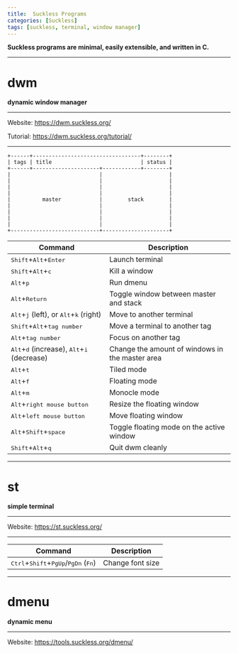 ```yaml
---
title:  Suckless Programs
categories: [Suckless]
tags: [suckless, terminal, window manager]
---
```


**Suckless programs are minimal, easily extensible, and written in C.**

---

# dwm

**dynamic window manager**

---

Website:
<a href="https://dwm.suckless.org/" target="_blank">https://dwm.suckless.org/</a>

Tutorial:
<a href="https://dwm.suckless.org/tutorial/" target="_blank">https://dwm.suckless.org/tutorial/</a>

---


```
+------+----------------------------------+--------+
| tags | title                            | status |
+------+---------------------+------------+--------+
|                            |                     |
|                            |                     |
|                            |                     |
|                            |                     |
|          master            |        stack        |
|                            |                     |
|                            |                     |
|                            |                     |
|                            |                     |
+----------------------------+---------------------+
```

| Command | Description |
| - | - |
| <kbd>Shift</kbd>+<kbd>Alt</kbd>+<kbd>Enter</kbd> | Launch terminal |
| <kbd>Shift</kbd>+<kbd>Alt</kbd>+<kbd>c</kbd> | Kill a window |
| <kbd>Alt</kbd>+<kbd>p</kbd> | Run dmenu |
| <kbd>Alt</kbd>+<kbd>Return</kbd> | Toggle window between master and stack |
| <kbd>Alt</kbd>+<kbd>j</kbd> (left), or <kbd>Alt</kbd>+<kbd>k</kbd> (right) | Move to another terminal |
| <kbd>Shift</kbd>+<kbd>Alt</kbd>+<kbd>tag number</kbd> | Move a terminal to another tag |
| <kbd>Alt</kbd>+<kbd>tag number</kbd> | Focus on another tag |
| <kbd>Alt</kbd>+<kbd>d</kbd> (increase), <kbd>Alt</kbd>+<kbd>i</kbd> (decrease) | Change the amount of windows in the master area |
| <kbd>Alt</kbd>+<kbd>t</kbd> | Tiled mode |
| <kbd>Alt</kbd>+<kbd>f</kbd> | Floating mode |
| <kbd>Alt</kbd>+<kbd>m</kbd> | Monocle mode |
| <kbd>Alt</kbd>+<kbd>right mouse button</kbd> | Resize the floating window |
| <kbd>Alt</kbd>+<kbd>left mouse button</kbd> | Move floating window |
| <kbd>Alt</kbd>+<kbd>Shift</kbd>+<kbd>space</kbd> | Toggle floating mode on the active window |
| <kbd>Shift</kbd>+<kbd>Alt</kbd>+<kbd>q</kbd> | Quit dwm cleanly |

---

# st

**simple terminal**

---

Website:
<a href="https://st.suckless.org/" target="_blank">https://st.suckless.org/</a>

---

| Command | Description |
| - | - |
| <kbd>Ctrl</kbd>+<kbd>Shift</kbd>+<kbd>PgUp</kbd>/<kbd>PgDn</kbd> (<kbd>Fn</kbd>)| Change font size |

---

# dmenu

**dynamic menu**

---

Website:
<a href="https://tools.suckless.org/dmenu/" target="_blank">https://tools.suckless.org/dmenu/</a>
